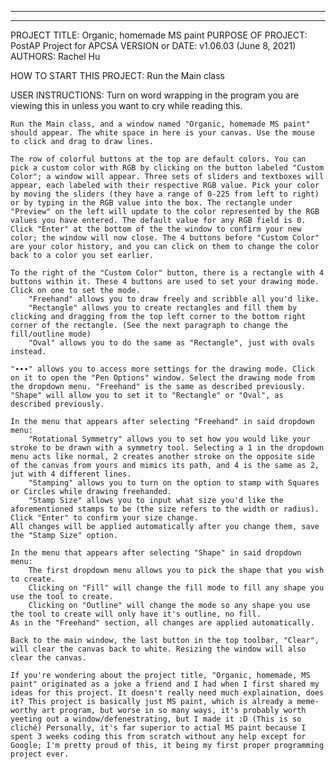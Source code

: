 ------------------------------------------------------------------------
------------------------------------------------------------------------

PROJECT TITLE: Organic, homemade MS paint
PURPOSE OF PROJECT: PostAP Project for APCSA
VERSION or DATE: v1.06.03 (June 8, 2021)
AUTHORS: Rachel Hu

HOW TO START THIS PROJECT: Run the Main class

USER INSTRUCTIONS: 
    Turn on word wrapping in the program you are viewing this in unless you want to cry while reading this.

    Run the Main class, and a window named "Organic, homemade MS paint" should appear. The white space in here is your canvas. Use the mouse to click and drag to draw lines. 
    
    The row of colorful buttons at the top are default colors. You can pick a custom color with RGB by clicking on the button labeled "Custom Color"; a window will appear. Three sets of sliders and textboxes will appear, each labeled with their respective RGB value. Pick your color by moving the sliders (they have a range of 0-225 from left to right) or by typing in the RGB value into the box. The rectangle under "Preview" on the left will update to the color represented by the RGB values you have entered. The default value for any RGB field is 0. Click "Enter" at the bottom of the the window to confirm your new color; the window will now close. The 4 buttons before "Custom Color" are your color history, and you can click on them to change the color back to a color you set earlier. 

    To the right of the "Custom Color" button, there is a rectangle with 4 buttons within it. These 4 buttons are used to set your drawing mode. Click on one to set the mode. 
        "Freehand" allows you to draw freely and scribble all you'd like. 
        "Rectangle" allows you to create rectangles and fill them by clicking and dragging from the top left corner to the bottom right corner of the rectangle. (See the next paragraph to change the fill/outline mode)
        "Oval" allows you to do the same as "Rectangle", just with ovals instead.

    "∙∙∙" allows you to access more settings for the drawing mode. Click on it to open the "Pen Options" window. Select the drawing mode from the dropdown menu. "Freehand" is the same as described previously. "Shape" will allow you to set it to "Rectangle" or "Oval", as described previously. 

    In the menu that appears after selecting "Freehand" in said dropdown menu: 
        "Rotational Symmetry" allows you to set how you would like your stroke to be drawn with a symmetry tool. Selecting a 1 in the dropdown menu acts like normal, 2 creates another stroke on the opposite side of the canvas from yours and mimics its path, and 4 is the same as 2, jut with 4 different lines. 
        "Stamping" allows you to turn on the option to stamp with Squares or Circles while drawing freehanded. 
        "Stamp Size" allows you to input what size you'd like the aforementioned stamps to be (the size refers to the width or radius). Click "Enter" to confirm your size change. 
    All changes will be applied automatically after you change them, save the "Stamp Size" option. 

    In the menu that appears after selecting "Shape" in said dropdown menu:
        The first dropdown menu allows you to pick the shape that you wish to create. 
        Clicking on "Fill" will change the fill mode to fill any shape you use the tool to create.
        Clicking on "Outline" will change the mode so any shape you use the tool to create will only have it's outline, no fill. 
    As in the "Freehand" section, all changes are applied automatically. 

    Back to the main window, the last button in the top toolbar, "Clear", will clear the canvas back to white. Resizing the window will also clear the canvas. 

    If you're wondering about the project title, "Organic, homemade, MS paint" originated as a joke a friend and I had when I first shared my ideas for this project. It doesn't really need much explaination, does it? This project is basically just MS paint, which is already a meme-worthy art program, but worse in so many ways, it's probably worth yeeting out a window/defenestrating, but I made it :D (This is so cliché) Personally, it's far superior to actial MS paint because I spent 3 weeks coding this from scratch without any help except for Google; I'm pretty proud of this, it being my first proper programming project ever.
